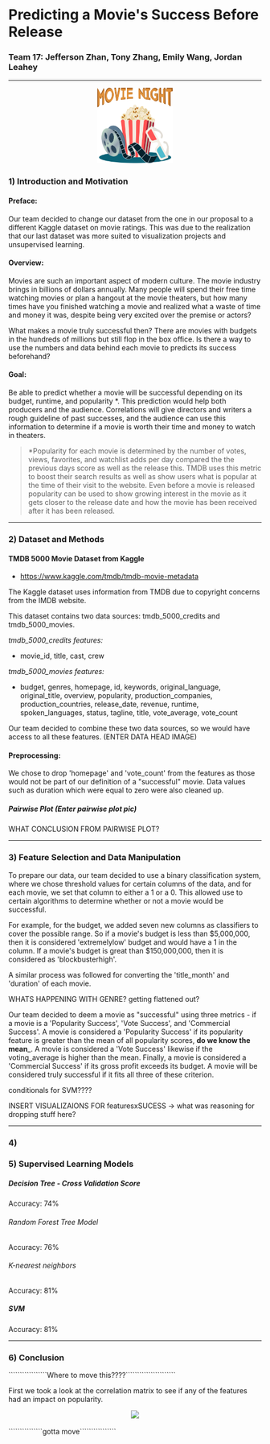 # Predicting a Movie's Success Before Release 
### Team 17: Jefferson Zhan, Tony Zhang, Emily Wang, Jordan Leahey 

* * *

<p align="center">
  <img src="https://github.com/jzhan2543/fall19ml-moviepredictions/blob/master/images/cinema-clipart-food-17.png" width="150" height="150"> 
</p>

### 1) Introduction and Motivation 

#### Preface:
Our team decided to change our dataset from the one in our proposal to a different Kaggle dataset on movie ratings. This was due to the realization that our last dataset was more suited to visualization projects and unsupervised learning.

#### Overview:
Movies are such an important aspect of modern culture. The movie industry brings in billions of dollars annually. Many people will spend their free time watching movies or plan a hangout at the movie theaters, but how many times have you finished watching a movie and realized what a waste of time and money it was, despite being very excited over the premise or actors?

What makes a movie truly successful then? There are movies with budgets in the hundreds of millions but still flop in the box office. Is there a way to use the numbers and data behind each movie to predicts its success beforehand?

#### Goal:
Be able to predict whether a movie will be successful depending on its budget, runtime, and popularity *. This prediction would help both producers and the audience. Correlations will give directors and writers a rough guideline of past successes, and the audience can use this information to determine if a movie is worth their time and money to watch in theaters.

>*Popularity for each movie is determined by the number of votes, views, favorites, and watchlist adds per day compared the the previous days score as well as the release this. TMDB uses this metric to boost their search results as well as show users what is popular at the time of their visit to the website. Even before a movie is released popularity can be used to show growing interest in the movie as it gets closer to the release date and how the movie has been received after it has been released.

* * * 

### 2) Dataset and Methods 
#### TMDB 5000 Movie Dataset from Kaggle
- https://www.kaggle.com/tmdb/tmdb-movie-metadata 

The Kaggle dataset uses information from TMDB due to copyright concerns from the IMDB website.

This dataset contains two data sources: tmdb_5000_credits and tmdb_5000_movies. 

*tmdb_5000_credits features:*
- movie_id, title, cast, crew

*tmdb_5000_movies features:* 
- budget, genres, homepage, id, keywords, original_language, original_title, overview, popularity, production_companies, production_countries, release_date, revenue, runtime, spoken_languages, status, tagline, title, vote_average, vote_count   

Our team decided to combine these two data sources, so we would have access to all these features. (ENTER DATA HEAD IMAGE)

#### Preprocessing: 

We chose to drop 'homepage' and 'vote_count' from the features as those would not be part of our definition of a "successful" movie. Data values such as duration which were equal to zero were also cleaned up.

##### Pairwise Plot (Enter pairwise plot pic)

WHAT CONCLUSION FROM PAIRWISE PLOT?

* * * 

### 3) Feature Selection and Data Manipulation 

To prepare our data, our team decided to use a binary classification system, where we chose threshold values for certain columns of the data, and for each movie, we set that column to either a 1 or a 0. This allowed use to certain algorithms to determine whether or not a movie would be successful. 

For example, for the budget, we added seven new columns as classifiers to cover the possible range. So if a movie's budget is less than $5,000,000, then it is considered 'extremelylow' budget and would have a 1 in the column. If a movie's budget is great than $150,000,000, then it is considered as 'blockbusterhigh'. 

A similar process was followed for converting the 'title_month' and 'duration' of each movie. 

WHATS HAPPENING WITH GENRE? getting flattened out? 

Our team decided to deem a movie as "successful" using three metrics - if a movie is a 'Popularity Success', 'Vote Success', and 'Commercial Success'. A movie is considered a 'Popularity Success' if its popularity feature is greater than the mean of all popularity scores, __do we know the mean___. A movie is considered a 'Vote Success' likewise if the voting_average is higher than the mean. Finally, a movie is considered a 'Commercial Success' if its gross profit exceeds its budget. A movie will be considered truly successful if it fits all three of these criterion. 

conditionals for SVM???? 

INSERT VISUALIZAIONS FOR featuresxSUCESS -> what was reasoning for dropping stuff here? 



* * * 

### 4) 

### 5) Supervised Learning Models 

##### Decision Tree - Cross Validation Score  

Accuracy: 74%

###### Random Forest Tree Model

Accuracy: 76% 

###### K-nearest neighbors

Accuracy: 81%

##### SVM 

Accuracy: 81% 

* * * 

### 6) Conclusion 


`````````````````Where to move this????``````````````````````

First we took a look at the correlation matrix to see if any of the features had an impact on popularity. 
<p align="center">
  <img src="https://github.com/jzhan2543/fall19ml-moviepredictions/blob/master/images/correlationMap.PNG" width="500"> 
</p>

```````````````gotta move````````````````
